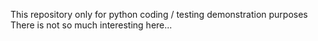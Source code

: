 This repository only for python coding / testing demonstration purposes
There is not so much interesting here...